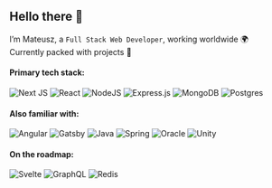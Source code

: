 ## Hello there 👋

I’m Mateusz, a `Full Stack Web Developer`, working worldwide 🌍  
Currently packed with projects 🐝  


#### Primary tech stack:
![Next JS](https://img.shields.io/badge/Next-black?style=for-the-badge&logo=next.js&logoColor=white&color=171B21)
![React](https://img.shields.io/badge/react-%2320232a.svg?style=for-the-badge&logo=react&logoColor=%2361DAFB&color=171B21)
![NodeJS](https://img.shields.io/badge/node.js-6DA55F?style=for-the-badge&logo=node.js&logoColor=79A366&color=171B21)
![Express.js](https://img.shields.io/badge/express.js-%23404d59.svg?style=for-the-badge&logo=express&logoColor=%2361DAFB&color=171B21)
![MongoDB](https://img.shields.io/badge/MongoDB-%234ea94b.svg?style=for-the-badge&logo=mongodb&logoColor=66A756&color=171B21)
![Postgres](https://img.shields.io/badge/postgres-%23316192.svg?style=for-the-badge&logo=postgresql&logoColor=3D608E&color=171B21)

#### Also familiar with:
![Angular](https://img.shields.io/badge/angular-%23DD0031.svg?style=for-the-badge&logo=angular&logoColor=CB2B39&color=171B21)
![Gatsby](https://img.shields.io/badge/Gatsby-%23663399.svg?style=for-the-badge&logo=gatsby&logoColor=5F3694&color=171B21)
![Java](https://img.shields.io/badge/java-%23ED8B00.svg?style=for-the-badge&logo=java&logoColor=E09033&color=171B21)
![Spring](https://img.shields.io/badge/spring-%236DB33F.svg?style=for-the-badge&logo=spring&logoColor=7DB150&color=171B21)
![Oracle](https://img.shields.io/badge/Oracle-F80000?style=for-the-badge&logo=oracle&logoColor=E33122&color=171B21)
![Unity](https://img.shields.io/badge/unity-%23000000.svg?style=for-the-badge&logo=unity&logoColor=white&color=171B21)

#### On the roadmap:
![Svelte](https://img.shields.io/badge/svelte-%23f1413d.svg?style=for-the-badge&logo=svelte&logoColor=DE5046&color=171B21)
![GraphQL](https://img.shields.io/badge/-GraphQL-E10098?style=for-the-badge&logo=graphql&logoColor=CE2C95&color=171B21)
![Redis](https://img.shields.io/badge/redis-%23DD0031.svg?style=for-the-badge&logo=redis&logoColor=CB2B39&color=171B21)

